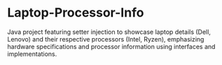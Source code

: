# Laptop-Processor-Info
Java project featuring setter injection to showcase laptop details (Dell, Lenovo) and their respective processors (Intel, Ryzen), emphasizing hardware specifications and processor information using interfaces and implementations.
